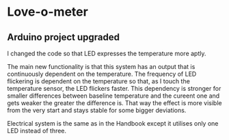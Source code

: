 # Love-o-meter
## Arduino project upgraded

I changed the code so that LED expresses the temperature more aptly.

The main new functionality is that this system has an output that is continuously dependent on the temperature. The frequency of LED flickering is dependent on the temperature so that, as I touch the temperature sensor, the LED flickers faster.
This dependency is stronger for smaller differences between baseline temperature and the cureent one and gets weaker the greater the difference is. That way the effect is more visible from the very start and stays stable for some bigger deviations.

Electrical system is the same as in the Handbook except it utilises only one LED instead of three.
